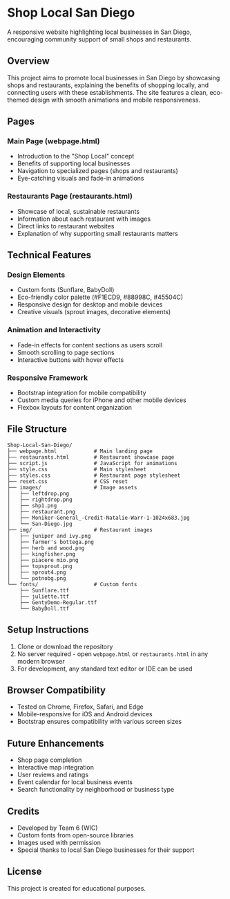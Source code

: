# Shop Local San Diego

A responsive website highlighting local businesses in San Diego, encouraging community support of small shops and restaurants.

## Overview

This project aims to promote local businesses in San Diego by showcasing shops and restaurants, explaining the benefits of shopping locally, and connecting users with these establishments. The site features a clean, eco-themed design with smooth animations and mobile responsiveness.

## Pages

### Main Page (webpage.html)
- Introduction to the "Shop Local" concept
- Benefits of supporting local businesses
- Navigation to specialized pages (shops and restaurants)
- Eye-catching visuals and fade-in animations

### Restaurants Page (restaurants.html)
- Showcase of local, sustainable restaurants
- Information about each restaurant with images
- Direct links to restaurant websites
- Explanation of why supporting small restaurants matters

## Technical Features

### Design Elements
- Custom fonts (Sunflare, BabyDoll)
- Eco-friendly color palette (#F1ECD9, #88998C, #45504C)
- Responsive design for desktop and mobile devices
- Creative visuals (sprout images, decorative elements)

### Animation and Interactivity
- Fade-in effects for content sections as users scroll
- Smooth scrolling to page sections
- Interactive buttons with hover effects

### Responsive Framework
- Bootstrap integration for mobile compatibility
- Custom media queries for iPhone and other mobile devices
- Flexbox layouts for content organization

## File Structure

```
Shop-Local-San-Diego/
├── webpage.html            # Main landing page
├── restaurants.html        # Restaurant showcase page
├── script.js               # JavaScript for animations
├── style.css               # Main stylesheet
├── styles.css              # Restaurant page stylesheet
├── reset.css               # CSS reset
├── images/                 # Image assets
│   ├── leftdrop.png
│   ├── rightdrop.png
│   ├── shp1.png
│   ├── restaurant.png
│   ├── Moniker-General_-Credit-Natalie-Warr-1-1024x683.jpg
│   └── San-Diego.jpg
├── img/                    # Restaurant images
│   ├── juniper and ivy.png
│   ├── farmer's bottega.png
│   ├── herb and wood.png
│   ├── kingfisher.png
│   ├── piacere mio.png
│   ├── topsprout.png
│   ├── sprout4.png
│   └── potnobg.png
└── fonts/                  # Custom fonts
    ├── Sunflare.ttf
    ├── juliette.ttf
    ├── GentyDemo-Regular.ttf
    └── BabyDoll.ttf
```

## Setup Instructions

1. Clone or download the repository
2. No server required - open `webpage.html` or `restaurants.html` in any modern browser
3. For development, any standard text editor or IDE can be used

## Browser Compatibility

- Tested on Chrome, Firefox, Safari, and Edge
- Mobile-responsive for iOS and Android devices
- Bootstrap ensures compatibility with various screen sizes

## Future Enhancements

- Shop page completion
- Interactive map integration
- User reviews and ratings
- Event calendar for local business events
- Search functionality by neighborhood or business type

## Credits

- Developed by Team 6 (WIC) 
- Custom fonts from open-source libraries
- Images used with permission
- Special thanks to local San Diego businesses for their support

## License

This project is created for educational purposes.
